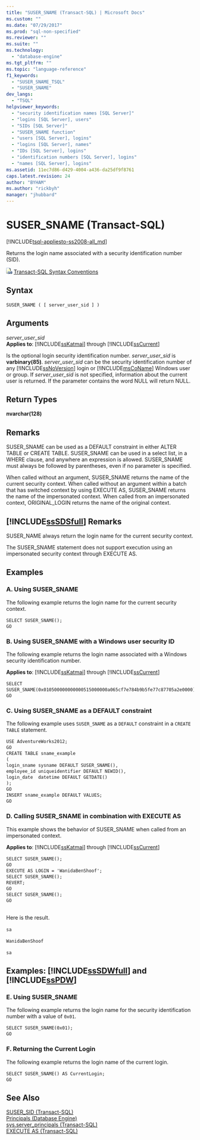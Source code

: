 ```yaml
---
title: "SUSER_SNAME (Transact-SQL) | Microsoft Docs"
ms.custom: ""
ms.date: "07/29/2017"
ms.prod: "sql-non-specified"
ms.reviewer: ""
ms.suite: ""
ms.technology: 
  - "database-engine"
ms.tgt_pltfrm: ""
ms.topic: "language-reference"
f1_keywords: 
  - "SUSER_SNAME_TSQL"
  - "SUSER_SNAME"
dev_langs: 
  - "TSQL"
helpviewer_keywords: 
  - "security identification names [SQL Server]"
  - "logins [SQL Server], users"
  - "SIDs [SQL Server]"
  - "SUSER_SNAME function"
  - "users [SQL Server], logins"
  - "logins [SQL Server], names"
  - "IDs [SQL Server], logins"
  - "identification numbers [SQL Server], logins"
  - "names [SQL Server], logins"
ms.assetid: 11ec7d86-d429-4004-a436-da25df9f8761
caps.latest.revision: 24
author: "BYHAM"
ms.author: "rickbyh"
manager: "jhubbard"
---
```

# SUSER_SNAME (Transact-SQL)
[!INCLUDE[tsql-appliesto-ss2008-all_md](../../includes/tsql-appliesto-ss2008-all-md.md)]

  Returns the login name associated with a security identification number (SID).  
  
 ![Topic link icon](../../database-engine/configure-windows/media/topic-link.gif "Topic link icon") [Transact-SQL Syntax Conventions](../../t-sql/language-elements/transact-sql-syntax-conventions-transact-sql.md)  
  
## Syntax  
  
```  
SUSER_SNAME ( [ server_user_sid ] )   
```  
  
## Arguments  
 *server_user_sid*  
**Applies to**: [!INCLUDE[ssKatmai](../../includes/sskatmai-md.md)] through [!INCLUDE[ssCurrent](../../includes/sscurrent-md.md)]
  
 Is the optional login security identification number. *server_user_sid* is **varbinary(85)**. *server_user_sid* can be the security identification number of any [!INCLUDE[ssNoVersion](../../includes/ssnoversion-md.md)] login or [!INCLUDE[msCoName](../../includes/msconame-md.md)] Windows user or group. If *server_user_sid* is not specified, information about the current user is returned. If the parameter contains the word NULL will return NULL.  
  
## Return Types  
 **nvarchar(128)**  
  
## Remarks  
 SUSER_SNAME can be used as a DEFAULT constraint in either ALTER TABLE or CREATE TABLE. SUSER_SNAME can be used in a select list, in a WHERE clause, and anywhere an expression is allowed. SUSER_SNAME must always be followed by parentheses, even if no parameter is specified.  
  
 When called without an argument, SUSER_SNAME returns the name of the current security context. When called without an argument within a batch that has switched context by using EXECUTE AS, SUSER_SNAME returns the name of the impersonated context. When called from an impersonated context, ORIGINAL_LOGIN returns the name of the original context.  
  
## [!INCLUDE[ssSDSfull](../../includes/sssdsfull-md.md)] Remarks  
 SUSER_NAME always return the login name for the current security context.  
  
 The SUSER_SNAME statement does not support execution using an impersonated security context through EXECUTE AS.  
  
## Examples  
  
### A. Using SUSER_SNAME  
 The following example returns the login name for the current security context.  
  
```  
SELECT SUSER_SNAME();  
GO  
```  
  
### B. Using SUSER_SNAME with a Windows user security ID  
 The following example returns the login name associated with a Windows security identification number.  
  
**Applies to**: [!INCLUDE[ssKatmai](../../includes/sskatmai-md.md)] through [!INCLUDE[ssCurrent](../../includes/sscurrent-md.md)]
  
```  
SELECT SUSER_SNAME(0x010500000000000515000000a065cf7e784b9b5fe77c87705a2e0000);  
GO  
```  
  
### C. Using SUSER_SNAME as a DEFAULT constraint  
 The following example uses `SUSER_SNAME` as a `DEFAULT` constraint in a `CREATE TABLE` statement.  
  
```  
USE AdventureWorks2012;  
GO  
CREATE TABLE sname_example  
(  
login_sname sysname DEFAULT SUSER_SNAME(),  
employee_id uniqueidentifier DEFAULT NEWID(),  
login_date  datetime DEFAULT GETDATE()  
);   
GO  
INSERT sname_example DEFAULT VALUES;  
GO  
```  
  
### D. Calling SUSER_SNAME in combination with EXECUTE AS  
 This example shows the behavior of SUSER_SNAME when called from an impersonated context.  
  
**Applies to**: [!INCLUDE[ssKatmai](../../includes/sskatmai-md.md)] through [!INCLUDE[ssCurrent](../../includes/sscurrent-md.md)]
  
```  
SELECT SUSER_SNAME();  
GO  
EXECUTE AS LOGIN = 'WanidaBenShoof';  
SELECT SUSER_SNAME();  
REVERT;  
GO  
SELECT SUSER_SNAME();  
GO  
  
```  
  
 Here is the result.  
  
 `sa`  
  
 `WanidaBenShoof`  
  
 `sa`  
  
## Examples: [!INCLUDE[ssSDWfull](../../includes/sssdwfull-md.md)] and [!INCLUDE[ssPDW](../../includes/sspdw-md.md)]  
  
### E. Using SUSER_SNAME  
 The following example returns the login name for the security identification number with a value of `0x01`.  
  
```  
SELECT SUSER_SNAME(0x01);  
GO  
```  
  
### F. Returning the Current Login  
 The following example returns the login name of the current login.  
  
```  
SELECT SUSER_SNAME() AS CurrentLogin;  
GO  
```  
  
## See Also  
 [SUSER_SID &#40;Transact-SQL&#41;](../../t-sql/functions/suser-sid-transact-sql.md)   
 [Principals &#40;Database Engine&#41;](../../relational-databases/security/authentication-access/principals-database-engine.md)   
 [sys.server_principals &#40;Transact-SQL&#41;](../../relational-databases/system-catalog-views/sys-server-principals-transact-sql.md)   
 [EXECUTE AS &#40;Transact-SQL&#41;](../../t-sql/statements/execute-as-transact-sql.md)  
  
  

